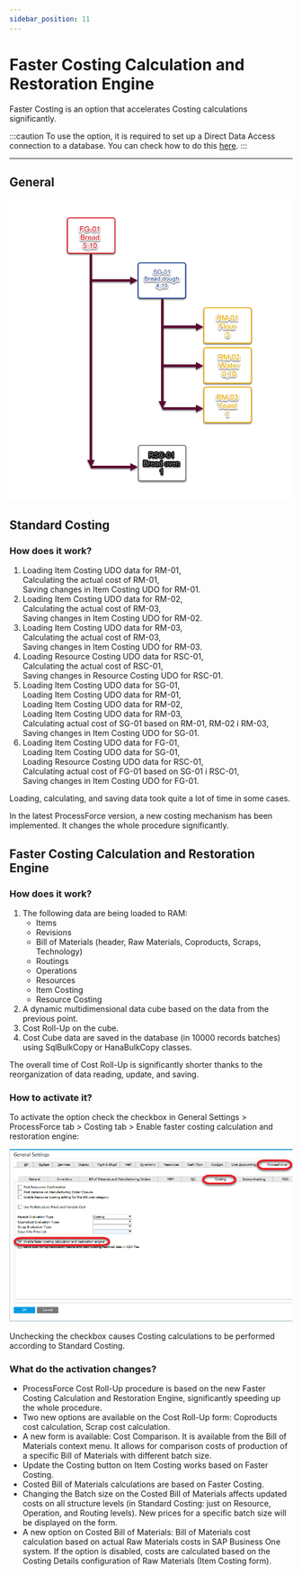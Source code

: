 ```yaml
---
sidebar_position: 11
---
```


# Faster Costing Calculation and Restoration Engine

Faster Costing is an option that accelerates Costing calculations significantly.

:::caution
    To use the option, it is required to set up a Direct Data Access connection to a database. You can check how to do this [here](../../administrator-guide/licensing/license-server/direct-access.md).
:::

---

## General

![Faster Costing](./media/faster-costing-calculation-and-restoration-engine/dynamic-costing.webp)

## Standard Costing

### How does it work?

1. Loading Item Costing UDO data for RM-01,  
    Calculating the actual cost of RM-01,  
    Saving changes in Item Costing UDO for RM-01.
2. Loading Item Costing UDO data for RM-02,  
    Calculating the actual cost of RM-03,  
    Saving changes in Item Costing UDO for RM-02.
3. Loading Item Costing UDO data for RM-03,  
    Calculating the actual cost of RM-03,  
    Saving changes in Item Costing UDO for RM-03.
4. Loading Resource Costing UDO data for RSC-01,  
    Calculating the actual cost of RSC-01,  
    Saving changes in Resource Costing UDO for RSC-01.
5. Loading Item Costing UDO data for SG-01,  
    Loading Item Costing UDO data for RM-01,  
    Loading Item Costing UDO data for RM-02,  
    Loading Item Costing UDO data for RM-03,  
    Calculating actual cost of SG-01 based on RM-01, RM-02 i RM-03,  
    Saving changes in Item Costing UDO for SG-01.
6. Loading Item Costing UDO data for FG-01,  
    Loading Item Costing UDO data for SG-01,  
    Loading Resource Costing UDO data for RSC-01,  
    Calculating actual cost of FG-01 based on SG-01 i RSC-01,  
    Saving changes in Item Costing UDO for FG-01.

Loading, calculating, and saving data took quite a lot of time in some cases.

In the latest ProcessForce version, a new costing mechanism has been implemented. It changes the whole procedure significantly.

## Faster Costing Calculation and Restoration Engine

### How does it work?

1. The following data are being loaded to RAM:
    - Items
    - Revisions
    - Bill of Materials (header, Raw Materials, Coproducts, Scraps, Technology)
    - Routings
    - Operations
    - Resources
    - Item Costing
    - Resource Costing
2. A dynamic multidimensional data cube based on the data from the previous point.
3. Cost Roll-Up on the cube.
4. Cost Cube data are saved in the database (in 10000 records batches) using SqlBulkCopy or HanaBulkCopy classes.

The overall time of Cost Roll-Up is significantly shorter thanks to the reorganization of data reading, update, and saving.

### How to activate it?

To activate the option check the checkbox in General Settings > ProcessForce tab > Costing tab > Enable faster costing calculation and restoration engine:

![Faster Costing](./media/faster-costing-calculation-and-restoration-engine/enable-faster-costing.png)

Unchecking the checkbox causes Costing calculations to be performed according to Standard Costing.

### What do the activation changes?

- ProcessForce Cost Roll-Up procedure is based on the new Faster Costing Calculation and Restoration Engine, significantly speeding up the whole procedure.
- Two new options are available on the Cost Roll-Up form: Coproducts cost calculation, Scrap cost calculation.
- A new form is available: Cost Comparison. It is available from the Bill of Materials context menu. It allows for comparison costs of production of a specific Bill of Materials with different batch size.
- Update the Costing button on Item Costing works based on Faster Costing.
- Costed Bill of Materials calculations are based on Faster Costing.
- Changing the Batch size on the Costed Bill of Materials affects updated costs on all structure levels (in Standard Costing: just on Resource, Operation, and Routing levels). New prices for a specific batch size will be displayed on the form.
- A new option on Costed Bill of Materials: Bill of Materials cost calculation based on actual Raw Materials costs in SAP Business One system. If the option is disabled, costs are calculated based on the Costing Details configuration of Raw Materials (Item Costing form).
